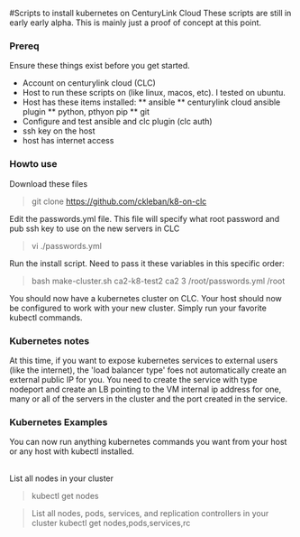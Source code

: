 #Scripts to install kubernetes on CenturyLink Cloud
These scripts are still in early early alpha. This is mainly just a proof of concept at this point. 

### Prereq
Ensure these things exist before you get started. 

* Account on centurylink cloud (CLC)
* Host to run these scripts on (like linux, macos, etc). I tested on ubuntu. 
* Host has these items installed:
** ansible
** centurylink cloud ansible plugin
** python, pthyon pip
** git
* Configure and test ansible and clc plugin (clc auth)
* ssh key on the host
* host has internet access

### Howto use

Download these files
> git clone https://github.com/ckleban/k8-on-clc

Edit the passwords.yml file. This file will specify what root password and pub ssh key to use on the new servers in CLC
> vi ./passwords.yml

Run the install script. Need to pass it these variables in this specific order:
<ClusterName> <CLC Location> <Number of Servers> <path to passwords.yml file> <Working directory>

> bash make-cluster.sh ca2-k8-test2 ca2 3 /root/passwords.yml /root


You should now have a kubernetes cluster on CLC. Your host should now be configured to work with your new cluster. Simply run your favorite kubectl commands. 

### Kubernetes notes

At this time, if you want to expose kubernetes services to external users (like the internet), the 'load balancer type' foes not automatically create an external public IP for you. You need to create the service with type nodeport and create an LB pointing to the VM internal ip address for one, many or all of the servers in the cluster and the port created in the service. 

### Kubernetes Examples

You can now run anything kubernetes commands you want from your host or any host with kubectl installed. 
<br><br>

List all nodes in your cluster
>kubectl get nodes

>List all nodes, pods, services, and replication controllers in your cluster
kubectl get nodes,pods,services,rc


